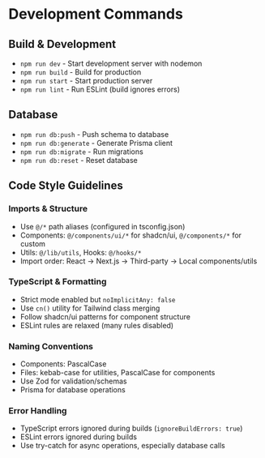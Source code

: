 # Development Commands

## Build & Development
- `npm run dev` - Start development server with nodemon
- `npm run build` - Build for production  
- `npm run start` - Start production server
- `npm run lint` - Run ESLint (build ignores errors)

## Database
- `npm run db:push` - Push schema to database
- `npm run db:generate` - Generate Prisma client
- `npm run db:migrate` - Run migrations
- `npm run db:reset` - Reset database

## Code Style Guidelines

### Imports & Structure
- Use `@/*` path aliases (configured in tsconfig.json)
- Components: `@/components/ui/*` for shadcn/ui, `@/components/*` for custom
- Utils: `@/lib/utils`, Hooks: `@/hooks/*`
- Import order: React → Next.js → Third-party → Local components/utils

### TypeScript & Formatting
- Strict mode enabled but `noImplicitAny: false`
- Use `cn()` utility for Tailwind class merging
- Follow shadcn/ui patterns for component structure
- ESLint rules are relaxed (many rules disabled)

### Naming Conventions
- Components: PascalCase
- Files: kebab-case for utilities, PascalCase for components
- Use Zod for validation/schemas
- Prisma for database operations

### Error Handling
- TypeScript errors ignored during builds (`ignoreBuildErrors: true`)
- ESLint errors ignored during builds
- Use try-catch for async operations, especially database calls